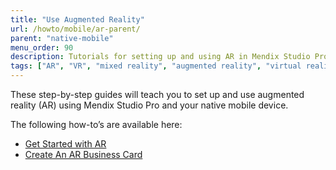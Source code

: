 ```yaml
---
title: "Use Augmented Reality"
url: /howto/mobile/ar-parent/
parent: "native-mobile"
menu_order: 90
description: Tutorials for setting up and using AR in Mendix Studio Pro.
tags: ["AR", "VR", "mixed reality", "augmented reality", "virtual reality"]
---
```


These step-by-step guides will teach you to set up and use augmented reality (AR) using Mendix Studio Pro and your native mobile device.

The following how-to’s are available here:

- [Get Started with AR](/howto/mobile/how-to-ar-simple-cube/)
- [Create An AR Business Card](/howto/mobile/how-to-ar-business-card/)
